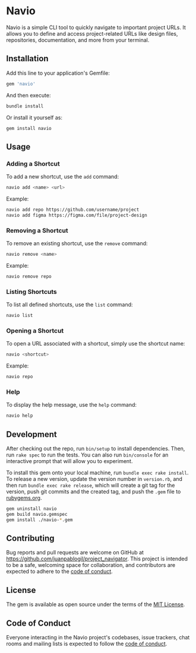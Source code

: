 # Navio

Navio is a simple CLI tool to quickly navigate to important project URLs. It allows you to define and access project-related URLs like design files, repositories, documentation, and more from your terminal.

## Installation

Add this line to your application's Gemfile:

```ruby
gem 'navio'
```

And then execute:

```bash
bundle install
```

Or install it yourself as:

```bash
gem install navio
```

## Usage

### Adding a Shortcut

To add a new shortcut, use the `add` command:

```bash
navio add <name> <url>
```

Example:

```bash
navio add repo https://github.com/username/project
navio add figma https://figma.com/file/project-design
```

### Removing a Shortcut

To remove an existing shortcut, use the `remove` command:

```bash
navio remove <name>
```

Example:

```bash
navio remove repo
```

### Listing Shortcuts

To list all defined shortcuts, use the `list` command:

```bash
navio list
```

### Opening a Shortcut

To open a URL associated with a shortcut, simply use the shortcut name:

```bash
navio <shortcut>
```

Example:

```bash
navio repo
```

### Help

To display the help message, use the `help` command:

```bash
navio help
```

## Development

After checking out the repo, run `bin/setup` to install dependencies. Then, run `rake spec` to run the tests. You can also run `bin/console` for an interactive prompt that will allow you to experiment.

To install this gem onto your local machine, run `bundle exec rake install`. To release a new version, update the version number in `version.rb`, and then run `bundle exec rake release`, which will create a git tag for the version, push git commits and the created tag, and push the `.gem` file to [rubygems.org](https://rubygems.org).
```bash
gem uninstall navio
gem build navio.gemspec
gem install ./navio-*.gem  
```

## Contributing

Bug reports and pull requests are welcome on GitHub at https://github.com/juanpablogil/project_navigator. This project is intended to be a safe, welcoming space for collaboration, and contributors are expected to adhere to the [code of conduct](https://github.com/juanpablogil/project_navigator/blob/main/CODE_OF_CONDUCT.md).

## License

The gem is available as open source under the terms of the [MIT License](https://opensource.org/licenses/MIT).

## Code of Conduct

Everyone interacting in the Navio project's codebases, issue trackers, chat rooms and mailing lists is expected to follow the [code of conduct](https://github.com/juanpablogil/project_navigator/blob/main/CODE_OF_CONDUCT.md).

